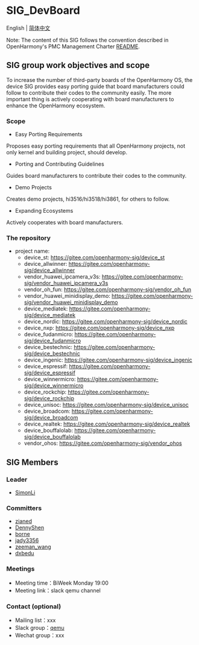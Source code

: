 # SIG_DevBoard
English | [简体中文](./sig_devboard_cn.md)

Note: The content of this SIG follows the convention described in OpenHarmony's PMC Management Charter [README](/zh/pmc.md).

## SIG group work objectives and scope


To increase the number of third-party boards of the OpenHarmony OS, the device SIG 
provides easy porting guide that board manufacturers could follow to contribute 
their codes to the community easily. The more important thing is actively cooperating 
with board manufacturers to enhance the OpenHarmony ecosystem.

### Scope

- Easy Porting Requirements

Proposes easy porting requirements that all OpenHarmony projects, not only kernel and building project, should 
develop.

- Porting and Contributing Guidelines

Guides board manufacturers to contribute their codes to the community.

- Demo Projects

Creates demo projects, hi3516/hi3518/hi3861, for others to follow.

- Expanding Ecosystems

Actively cooperates with board manufacturers.

### The repository 
- project name:
  - device_st: https://gitee.com/openharmony-sig/device_st
  - device_allwinner: https://gitee.com/openharmony-sig/device_allwinner
  - vendor_huawei_ipcamera_v3s: https://gitee.com/openharmony-sig/vendor_huawei_ipcamera_v3s
  - vendor_oh_fun: https://gitee.com/openharmony-sig/vendor_oh_fun
  - vendor_huawei_minidisplay_demo: https://gitee.com/openharmony-sig/vendor_huawei_minidisplay_demo
  - device_mediatek: https://gitee.com/openharmony-sig/device_mediatek
  - device_nordic: https://gitee.com/openharmony-sig/device_nordic
  - device_nxp: https://gitee.com/openharmony-sig/device_nxp
  - device_fudanmicro: https://gitee.com/openharmony-sig/device_fudanmicro
  - device_bestechnic: https://gitee.com/openharmony-sig/device_bestechnic
  - device_ingenic: https://gitee.com/openharmony-sig/device_ingenic
  - device_espressif: https://gitee.com/openharmony-sig/device_espressif
  - device_winnermicro: https://gitee.com/openharmony-sig/device_winnermicro
  - device_rockchip: https://gitee.com/openharmony-sig/device_rockchip
  - device_unisoc: https://gitee.com/openharmony-sig/device_unisoc
  - device_broadcom: https://gitee.com/openharmony-sig/device_broadcom
  - device_realtek: https://gitee.com/openharmony-sig/device_realtek
  - device_bouffalolab: https://gitee.com/openharmony-sig/device_bouffalolab
  - vendor_ohos: https://gitee.com/openharmony-sig/vendor_ohos

## SIG Members

### Leader
- [SimonLi](https://gitee.com/kkup180)

### Committers
- [zianed](https://gitee.com/zianed)
- [DennyShen](https://gitee.com/DennyShen)
- [borne](https://gitee.com/borne)
- [jady3356](https://gitee.com/taiyipei)
- [zeeman_wang](https://gitee.com/zeeman_wang)
- [dxbedu](https://gitee.com/dxbedu)

### Meetings
 - Meeting time：BiWeek Monday 19:00
 - Meeting link：slack qemu channel

### Contact (optional)

- Mailing list：xxx
- Slack group：[qemu](https://openharmonyworkspace.slack.com/archives/C01G1DEHLR5)
- Wechat group：xxx

